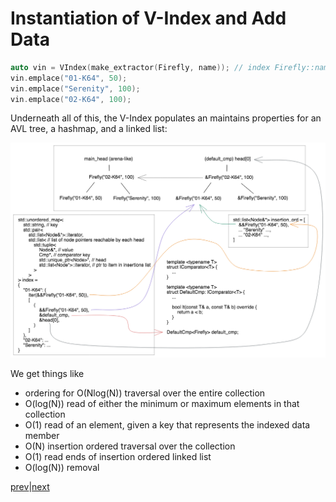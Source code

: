 # Instantiation of V-Index and Add Data

```c++
auto vin = VIndex(make_extractor(Firefly, name)); // index Firefly::name
vin.emplace("01-K64", 50);
vin.emplace("Serenity", 100);
vin.emplace("02-K64", 100);
```

Underneath all of this, the V-Index populates an maintains properties for an AVL tree, a hashmap, and a linked list:

![v_index_internals](v_index_internals.png)

We get things like

- ordering for O(Nlog(N)) traversal over the entire collection
- O(log(N)) read of either the minimum or maximum elements in that collection 
- O(1) read of an element, given a key that represents the indexed data member
- O(N) insertion ordered traversal over the collection
- O(1) read ends of insertion ordered linked list
- O(log(N)) removal

[prev](part3.md)|[next](part5.md)
